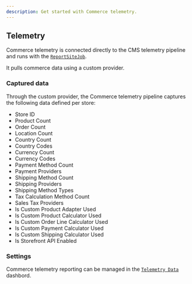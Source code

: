 ```yaml
---
description: Get started with Commerce telemetry.
---
```


## Telemetry

Commerce telemetry is connected directly to the CMS telemetry pipeline and runs with the [`ReportSiteJob`](https://github.com/umbraco/Umbraco-CMS/blob/v14/dev/src/Umbraco.Infrastructure/BackgroundJobs/Jobs/ReportSiteJob.cs).

It pulls commerce data using a custom provider.

### Captured data

Through the custom provider, the Commerce telemetry pipeline captures the following data defined per store:
* Store ID
* Product Count
* Order Count
* Location Count
* Country Count
* Country Codes
* Currency Count
* Currency Codes
* Payment Method Count
* Payment Providers
* Shipping Method Count
* Shipping Providers
* Shipping Method Types
* Tax Calculation Method Count
* Sales Tax Providers
* Is Custom Product Adapter Used
* Is Custom Product Calculator Used
* Is Custom Order Line Calculator Used
* Is Custom Payment Calculator Used
* Is Custom Shipping Calculator Used
* Is Storefront API Enabled

### Settings

Commerce telemetry reporting can be managed in the [`Telemetry Data`](https://docs.umbraco.com/umbraco-cms/fundamentals/backoffice/settings-dashboards#telemetry-data) dashbord.

